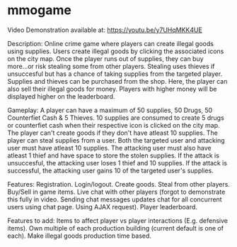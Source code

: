 # mmogame

Video Demonstration available at: https://youtu.be/y7UHqMKK4UE

Description:
Online crime game where players can create illegal goods using 
supplies. Users create illegal goods by clicking the associated
icons on the city map. Once the player runs out of supplies, they 
can buy more...or risk stealing some from other players. Stealing
uses thieves if unsuccesful but has a chance of taking supplies 
from the targeted player. Supplies and thieves can be purchased 
from the shop. Here, the player can also sell their illegal goods
for money. Players with higher money will be displayed higher on 
the leaderboard.

Gameplay:
A player can have a maximum of 50 supplies, 50 Drugs, 50
Counterfiet Cash & 5 Thieves. 10 supplies are consumed to create
5 drugs or counterfiet cash when their respective icon is clicked 
on the city map. The player can't create goods if they don't have 
atleast 10 supplies. The player can steal supplies from a user. Both 
the targeted user and attacking user must have atleast 10 supplies. 
The attacking user must also have atleast 1 thief and have space to 
store the stolen supplies. If the attack is unsuccesful, the attacking 
user loses 1 thief and 10 supplies. If the attack is successful, 
the attacking user gains 10 of the targeted user's supplies.

Features:
Registration.
Login/logout.
Create goods.
Steal from other players.
Buy/Sell in game items.
Live chat with other players (forgot to demonstrate this fully in 
video. Sending chat messages updates chat for all concurrent users 
using chat page. Using AJAX request).
Player leaderboard.

Features to add:
Items to affect player vs player interactions (E.g. defensive items).
Own multiple of each production building (current default is one of each).
Make illegal goods production time based.
